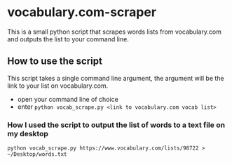 # vocabulary.com-scraper
This is a small python script that scrapes words lists from vocabulary.com and outputs the list to your command line.

## How to use the script
This script takes a single command line argument, the argument will be the link to your list on vocabulary.com.
* open your command line of choice
* enter ```python vocab_scrape.py <link to vocabulary.com vocab list>```

### How I used the script to output the list of words to a text file on my desktop
```
python vocab_scrape.py https://www.vocabulary.com/lists/98722 > ~/Desktop/words.txt
```


